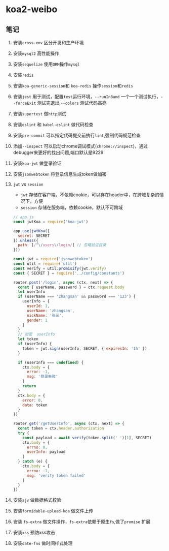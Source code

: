 # koa2-weibo

## 笔记

1. 安装`cross-env` 区分开发和生产环境

2. 安装`mysql2` 高性能操作

3. 安装`sequelize` 使用`ORM`操作`mysql`

4. 安装`redis`

5. 安装`koa-generic-session`和 `koa-redis` 操作`session`和`redis`

6. 安装`jest` 用于测试，配置`test`运行环境，`--runInBand` 一个一个测试执行，`--forceExit` 测试完退出,`--colors` 测试代码高亮

7. 安装`supertest` 做`http`测试

8. 安装`eslint` 和 `babel-eslint` 做代码检查

9. 安装`pre-commit` 可以指定代码提交前执行`lint`,强制代码规范检查

10. 添加`--inspect` 可以启动chrome调试模式(`chrome://inspect`)，通过debugger来更好的找出问题,端口默认是9229

11. 安装`koa-jwt` 做登录验证

12. 安装`jsonwebtoken` 将登录信息生成token做加密

13. `jwt` vs `session`

    - `jwt` 存储在客户端，不依赖cookie，可以存在header中，在跨域复杂的情况下，方便
    - `session` 存储在服务端，依赖cookie，默认不可跨域

    ```js
    // app.js
    const jwtKoa = require('koa-jwt')
    
    app.use(jwtKoa({
      secret: SECRET
    }).unless({
      path: [/^\/users\/login/] // 忽略验证目录
    }))
    ```

    ```js
    const jwt = require('jsonwebtoken')
    const util = require('util')
    const verify = util.promisify(jwt.verify)
    const { SECRET } = require('../config/constants')
    
    router.post('/login', async (ctx, next) => {
      const { userName, password } = ctx.request.body
      let userInfo
      if (userName === 'zhangsan' && password === '123') {
        userInfo = {
          userId: 1,
          userName: 'zhangsan',
          nickName: '张三',
          gender: 1
        }
      }
      // 加密  userInfo
      let token
      if (userInfo) {
        token = jwt.sign(userInfo, SECRET, { expiresIn: '1h' })
      }
    
      if (userInfo === undefined) {
        ctx.body = {
          error: -1,
          msg: '登录失败'
        }
        return
      }
      ctx.body = {
        error: 0,
        data: token
      }
    })
    
    router.get('/getUserInfo', async (ctx, next) => {
      const token = ctx.header.authorization
      try {
        const payload = await verify(token.split(' ')[1], SECRET)
        ctx.body = {
          errno: 0,
          userInfo: payload
        }
      } catch (e) {
        ctx.body = {
          errno: -1,
          msg: 'verify token failed'
        }
      }
    })
    ```

14. 安装`ajv` 做数据格式校验

15. 安装`formidable-upload-koa` 做文件上传

16. 安装 `fs-extra` 做文件操作，`fs-extra`依赖于原生`fs`,做了`promise` 扩展

17. 安装`xss` 预防xss攻击

18. 安装`date-fns` 做时间样式处理
